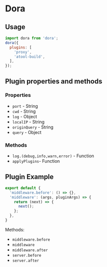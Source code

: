 # Dora

## Usage

```javascript
import dora from 'dora';
dora({
  plugins: [
    'proxy',
    'atool-build',
  ],
});
```


## Plugin properties and methods

### Properties

- `port` - String
- `cwd` - String
- `log` - Object
- `localIP` - String
- `originQuery` - String
- `query` - Object

### Methods

- `log.(debug,info,warn,error)` - Function
- `applyPlugins`- Function

## Plugin Example

```javascript
export default {
  'middleware.before': () => {},
  'middleware': (args, pluginArgs) => {
    return (next) => {
      next();
    };
  },
}
```

Methods:

- `middleware.before`
- `middleware`
- `middleware.after`
- `server.before`
- `server.after`

